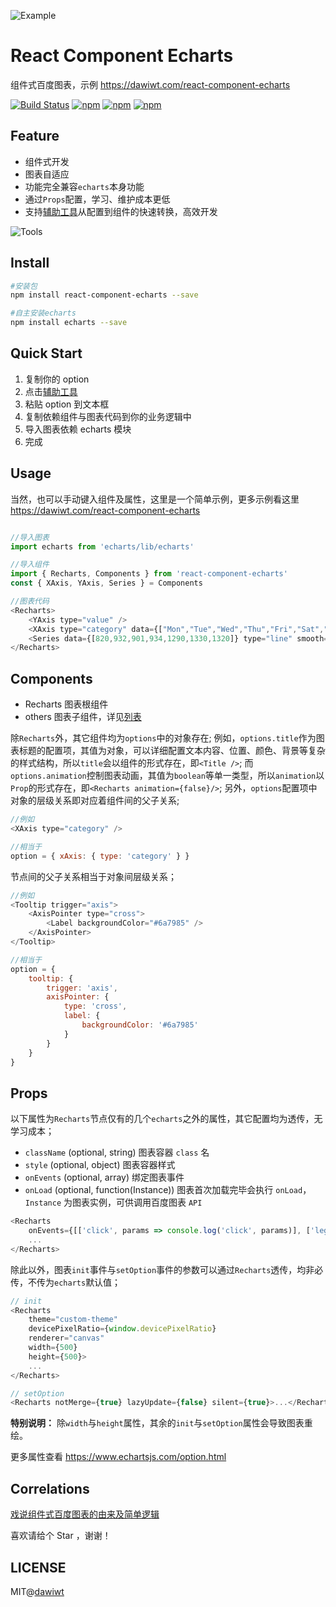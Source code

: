 
![Example](https://github.com/dawiwt/react-component-echarts/blob/master/example.png)

# React Component Echarts

组件式百度图表，示例 https://dawiwt.com/react-component-echarts

[![Build Status](https://api.travis-ci.org/dawiwt/react-component-echarts.svg?branch=master)](https://travis-ci.org/dawiwt/react-component-echarts) [![npm](https://img.shields.io/npm/v/react-component-echarts.svg)](https://www.npmjs.com/package/react-component-echarts) [![npm](https://img.shields.io/npm/dw/react-component-echarts.svg?label=npm%20downloads&style=flat)](https://www.npmjs.com/package/react-component-echarts) [![npm](https://img.shields.io/npm/l/react-component-echarts.svg)](https://www.npmjs.com/package/react-component-echarts)

## Feature

-   组件式开发
-   图表自适应
-   功能完全兼容`echarts`本身功能
-   通过`Props`配置，学习、维护成本更低
-   支持[辅助工具](https://dawiwt.com/react-component-echarts/tools.html)从配置到组件的快速转换，高效开发

![Tools](https://github.com/dawiwt/react-component-echarts/blob/master/tools.gif)

## Install

```sh
#安装包
npm install react-component-echarts --save

#自主安装echarts
npm install echarts --save
```

## Quick Start

1. 复制你的 option
2. 点击[辅助工具](https://dawiwt.com/react-component-echarts/tools.html)
3. 粘贴 option 到文本框
4. 复制依赖组件与图表代码到你的业务逻辑中
5. 导入图表依赖 echarts 模块
6. 完成

## Usage

当然，也可以手动键入组件及属性，这里是一个简单示例，更多示例看这里 https://dawiwt.com/react-component-echarts

```js

//导入图表
import echarts from 'echarts/lib/echarts'

//导入组件
import { Recharts, Components } from 'react-component-echarts'
const { XAxis, YAxis, Series } = Components

//图表代码
<Recharts>
    <YAxis type="value" />
    <XAxis type="category" data={["Mon","Tue","Wed","Thu","Fri","Sat","Sun"]} />
    <Series data={[820,932,901,934,1290,1330,1320]} type="line" smooth={true} />
</Recharts>

```

## Components

-   Recharts 图表根组件
-   others 图表子组件，详见[列表](https://github.com/dawiwt/react-component-echarts/blob/master/tags.js)

除`Recharts`外，其它组件均为`options`中的对象存在; 例如，`options.title`作为图表标题的配置项，其值为对象，可以详细配置文本内容、位置、颜色、背景等复杂的样式结构，所以`title`会以组件的形式存在，即`<Title />`; 而`options.animation`控制图表动画，其值为`boolean`等单一类型，所以`animation`以`Prop`的形式存在，即`<Recharts animation={false}/>`; 另外，`options`配置项中对象的层级关系即对应着组件间的父子关系;

```js
//例如
<XAxis type="category" />

//相当于
option = { xAxis: { type: 'category' } }
```

节点间的父子关系相当于对象间层级关系；

```js
//例如
<Tooltip trigger="axis">
    <AxisPointer type="cross">
        <Label backgroundColor="#6a7985" />
    </AxisPointer>
</Tooltip>

//相当于
option = {
    tooltip: {
        trigger: 'axis',
        axisPointer: {
            type: 'cross',
            label: {
                backgroundColor: '#6a7985'
            }
        }
    }
}
```

## Props

以下属性为`Recharts`节点仅有的几个`echarts`之外的属性，其它配置均为透传，无学习成本；

-   `className` (optional, string) 图表容器 `class` 名
-   `style` (optional, object) 图表容器样式
-   `onEvents` (optional, array) 绑定图表事件
-   `onLoad` (optional, function(Instance)) 图表首次加载完毕会执行 `onLoad`，`Instance` 为图表实例，可供调用百度图表 `API`

```js
<Recharts
    onEvents={[['click', params => console.log('click', params)], ['legendselectchanged', params => console.log('legendselectchanged', params)]]}>
    ...
</Recharts>
```

除此以外，图表`init`事件与`setOption`事件的参数可以通过`Recharts`透传，均非必传，不传为`echarts`默认值；

```js
// init
<Recharts
    theme="custom-theme"
    devicePixelRatio={window.devicePixelRatio}
    renderer="canvas"
    width={500}
    height={500}>
    ...
</Recharts>

// setOption
<Recharts notMerge={true} lazyUpdate={false} silent={true}>...</Recharts>
```

**特别说明：** 除`width`与`height`属性，其余的`init`与`setOption`属性会导致图表重绘。

更多属性查看 https://www.echartsjs.com/option.html

## Correlations

[戏说组件式百度图表的由来及简单逻辑](https://juejin.im/post/5ca59d00e51d4514f965c88e)

喜欢请给个 Star ，谢谢！

## LICENSE

MIT@[dawiwt](https://github.com/dawiwt)
